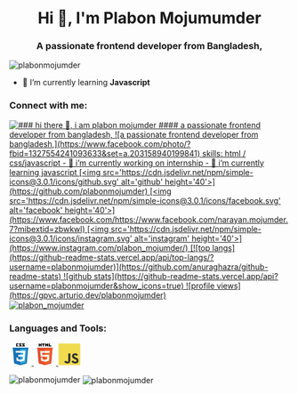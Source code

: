 <h1 align="center">Hi 👋, I'm Plabon Mojumumder</h1>
<h3 align="center">A passionate frontend developer from Bangladesh,</h3>


<p align="left"> <img src="https://komarev.com/ghpvc/?username=plabonmojumder&label=Profile%20views&color=0e75b6&style=flat" alt="plabonmojumder" /> </p>

- 🌱 I’m currently learning **Javascript**

<h3 align="left">Connect with me:</h3>
<p align="left">
<a href="https://fb.com/### hi there 👋, i am plabon mojumder #### a passionate frontend developer from bangladesh, ![a passionate frontend developer from bangladesh,](https://www.facebook.com/photo/?fbid=1327554241093633&set=a.203158940199841) skills: html / css/javascript - 🔭 i’m currently working on internship - 🌱 i’m currently learning javascript [<img src='https://cdn.jsdelivr.net/npm/simple-icons@3.0.1/icons/github.svg' alt='github' height='40'>](https://github.com/plabonmojumder) [<img src='https://cdn.jsdelivr.net/npm/simple-icons@3.0.1/icons/facebook.svg' alt='facebook' height='40'>](https://www.facebook.com/https://www.facebook.com/narayan.mojumder.7?mibextid=zbwkwl) [<img src='https://cdn.jsdelivr.net/npm/simple-icons@3.0.1/icons/instagram.svg' alt='instagram' height='40'>](https://www.instagram.com/plabon_mojumder/) [![top langs](https://github-readme-stats.vercel.app/api/top-langs/?username=plabonmojumder)](https://github.com/anuraghazra/github-readme-stats) ![github stats](https://github-readme-stats.vercel.app/api?username=plabonmojumder&show_icons=true) ![profile views](https://gpvc.arturio.dev/plabonmojumder)" target="blank"><img align="center" src="https://raw.githubusercontent.com/rahuldkjain/github-profile-readme-generator/master/src/images/icons/Social/facebook.svg" alt="### hi there 👋, i am plabon mojumder #### a passionate frontend developer from bangladesh, ![a passionate frontend developer from bangladesh,](https://www.facebook.com/photo/?fbid=1327554241093633&set=a.203158940199841) skills: html / css/javascript - 🔭 i’m currently working on internship - 🌱 i’m currently learning javascript [<img src='https://cdn.jsdelivr.net/npm/simple-icons@3.0.1/icons/github.svg' alt='github' height='40'>](https://github.com/plabonmojumder) [<img src='https://cdn.jsdelivr.net/npm/simple-icons@3.0.1/icons/facebook.svg' alt='facebook' height='40'>](https://www.facebook.com/https://www.facebook.com/narayan.mojumder.7?mibextid=zbwkwl) [<img src='https://cdn.jsdelivr.net/npm/simple-icons@3.0.1/icons/instagram.svg' alt='instagram' height='40'>](https://www.instagram.com/plabon_mojumder/) [![top langs](https://github-readme-stats.vercel.app/api/top-langs/?username=plabonmojumder)](https://github.com/anuraghazra/github-readme-stats) ![github stats](https://github-readme-stats.vercel.app/api?username=plabonmojumder&show_icons=true) ![profile views](https://gpvc.arturio.dev/plabonmojumder)" height="30" width="40" /></a>
<a href="https://instagram.com/plabon_mojumder" target="blank"><img align="center" src="https://raw.githubusercontent.com/rahuldkjain/github-profile-readme-generator/master/src/images/icons/Social/instagram.svg" alt="plabon_mojumder" height="30" width="40" /></a>
</p>

<h3 align="left">Languages and Tools:</h3>
<p align="left"> <a href="https://www.w3schools.com/css/" target="_blank" rel="noreferrer"> <img src="https://raw.githubusercontent.com/devicons/devicon/master/icons/css3/css3-original-wordmark.svg" alt="css3" width="40" height="40"/> </a> <a href="https://www.w3.org/html/" target="_blank" rel="noreferrer"> <img src="https://raw.githubusercontent.com/devicons/devicon/master/icons/html5/html5-original-wordmark.svg" alt="html5" width="40" height="40"/> </a> <a href="https://developer.mozilla.org/en-US/docs/Web/JavaScript" target="_blank" rel="noreferrer"> <img src="https://raw.githubusercontent.com/devicons/devicon/master/icons/javascript/javascript-original.svg" alt="javascript" width="40" height="40"/> </a> </p>

<p><img align="left" src="https://github-readme-stats.vercel.app/api/top-langs?username=plabonmojumder&show_icons=true&locale=en&layout=compact" alt="plabonmojumder" /></p>

<p>&nbsp;<img align="center" src="https://github-readme-stats.vercel.app/api?username=plabonmojumder&show_icons=true&locale=en" alt="plabonmojumder" /></p>
